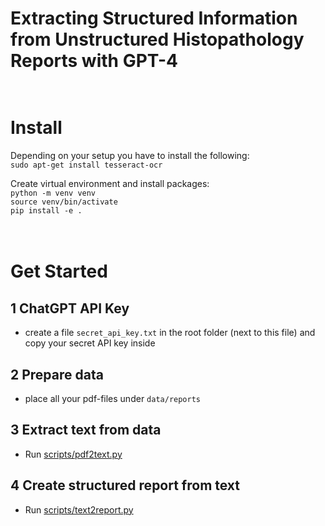 # Extracting Structured Information from  Unstructured Histopathology Reports with GPT-4
\
Install
=============
Depending on your setup you have to install the following:\
`sudo apt-get install tesseract-ocr`

Create virtual environment and install packages: \
`python -m venv venv` \
`source venv/bin/activate`\
`pip install -e .`

\
Get Started 
=============

1  ChatGPT API Key
-------------------
* create a file `secret_api_key.txt` in the root folder (next to this file) and copy your secret API key inside

2 Prepare data
-------------
* place all your pdf-files under `data/reports` 

3 Extract text from data 
------------
* Run [scripts/pdf2text.py](scripts/pdf2text.py)

4 Create structured report from text 
-----------------
* Run [scripts/text2report.py](scripts/text2report.py)
